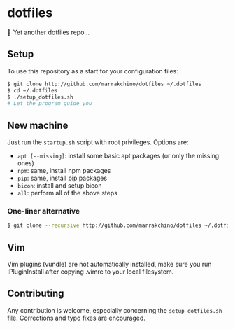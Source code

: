 # dotfiles
:wrench: Yet another dotfiles repo...

## Setup

To use this repository as a start for your configuration files:
```sh
$ git clone http://github.com/marrakchino/dotfiles ~/.dotfiles
$ cd ~/.dotfiles
$ ./setup_dotfiles.sh
# Let the program guide you
```

## New machine

Just run the `startup.sh` script with root privileges.
Options are:
* `apt [--missing]`: install some basic apt packages (or only the missing ones)
* `npm`: same, install npm packages
* `pip`: same, install pip packages
* `bicon`: install and setup bicon 
* `all`: perform all of the above steps

### One-liner alternative
```sh
$ git clone --recursive http://github.com/marrakchino/dotfiles ~/.dotfiles && sh -c ~/.dotfiles/setup_dotfiles.sh
```

## Vim

Vim plugins (vundle) are not automatically installed, make sure you run :PluginInstall after
copying .vimrc to your local filesystem.

## Contributing

Any contribution is welcome, especially concerning the `setup_dotfiles.sh` file.
Corrections and typo fixes are encouraged.
